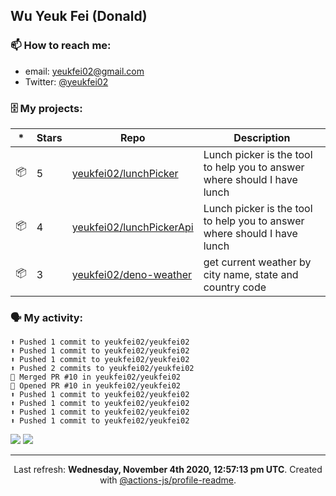 ## Wu Yeuk Fei (Donald)

### 📫 How to reach me:

- email: [yeukfei02@gmail.com](yeukfei02@gmail.com)
- Twitter: [@yeukfei02](https://twitter.com/yeukfei02)

### 🗄 My projects:

|*|Stars|Repo|Description|
|---|---|---|---|
| 📦 | 5 | [yeukfei02/lunchPicker](https://github.com/yeukfei02/lunchPicker) | Lunch picker is the tool to help you to answer where should I have lunch |
| 📦 | 4 | [yeukfei02/lunchPickerApi](https://github.com/yeukfei02/lunchPickerApi) | Lunch picker is the tool to help you to answer where should I have lunch |
| 📦 | 3 | [yeukfei02/deno-weather](https://github.com/yeukfei02/deno-weather) | get current weather by city name, state and country code |

### 🗣 My activity:

```
⬆️ Pushed 1 commit to yeukfei02/yeukfei02
⬆️ Pushed 1 commit to yeukfei02/yeukfei02
⬆️ Pushed 1 commit to yeukfei02/yeukfei02
⬆️ Pushed 2 commits to yeukfei02/yeukfei02
🎉 Merged PR #10 in yeukfei02/yeukfei02
💪 Opened PR #10 in yeukfei02/yeukfei02
⬆️ Pushed 1 commit to yeukfei02/yeukfei02
⬆️ Pushed 1 commit to yeukfei02/yeukfei02
⬆️ Pushed 1 commit to yeukfei02/yeukfei02
⬆️ Pushed 1 commit to yeukfei02/yeukfei02
```

<img src="https://github-readme-stats.vercel.app/api?username=yeukfei02&show_icons=true&count_private=true&theme=radical" />

<img src="https://github-readme-stats.vercel.app/api/top-langs/?username=yeukfei02&theme=radical" />

---

<p align="center">Last refresh: <b>Wednesday, November 4th 2020, 12:57:13 pm UTC</b>. Created with <a href=https://github.com/marketplace/actions/profile-readme>@actions-js/profile-readme</a>.</p>
